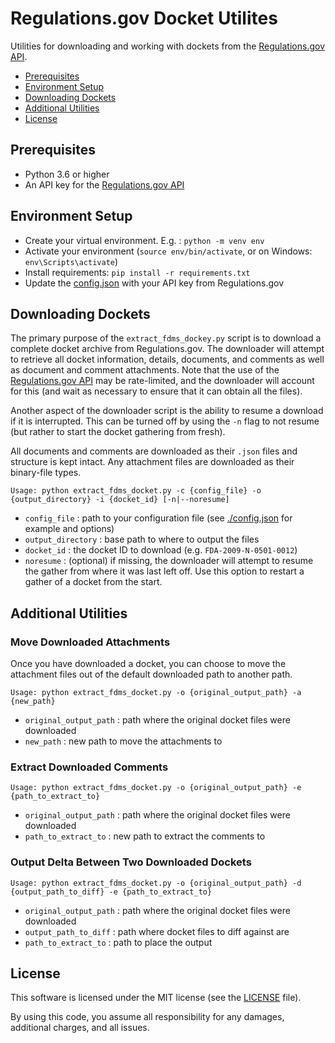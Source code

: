 # Regulations.gov Docket Utilites

Utilities for downloading and working with dockets from the [Regulations.gov API](https://open.gsa.gov/api/regulationsgov/).

-   [Prerequisites](#Prerequisites)
-   [Environment Setup](#Environment-Setup)
-   [Downloading Dockets](#Downloading-Dockets)
-   [Additional Utilities](#Additional-Utilities)
-   [License](#License)

## Prerequisites

-   Python 3.6 or higher
-   An API key for the [Regulations.gov API](https://open.gsa.gov/api/regulationsgov/)

## Environment Setup

-   Create your virtual environment. E.g. : `python -m venv env`
-   Activate your environment (`source env/bin/activate`, or on Windows: `env\Scripts\activate`)
-   Install requirements: `pip install -r requirements.txt`
-   Update the [config.json](./config.json) with your API key from Regulations.gov

## Downloading Dockets

The primary purpose of the `extract_fdms_dockey.py` script is to download a complete docket archive from Regulations.gov. The downloader will attempt to retrieve all docket information, details, documents, and comments as well as document and comment attachments. Note that the use of the [Regulations.gov API](https://open.gsa.gov/api/regulationsgov/) may be rate-limited, and the downloader will account for this (and wait as necessary to ensure that it can obtain all the files).

Another aspect of the downloader script is the ability to resume a download if it is interrupted. This can be turned off by using the `-n` flag to not resume (but rather to start the docket gathering from fresh).

All documents and comments are downloaded as their `.json` files and structure is kept intact. Any attachment files are downloaded as their binary-file types.

```
Usage: python extract_fdms_docket.py -c {config_file} -o {output_directory} -i {docket_id} [-n|--noresume]
```

-   `config_file` : path to your configuration file (see [./config.json](./config.json) for example and options)
-   `output_directory` : base path to where to output the files
-   `docket_id` : the docket ID to download (e.g. `FDA-2009-N-0501-0012`)
-   `noresume` : (optional) if missing, the downloader will attempt to resume the gather from where it was last left off. Use this option to restart a gather of a docket from the start.

## Additional Utilities

### Move Downloaded Attachments

Once you have downloaded a docket, you can choose to move the attachment files out of the default downloaded path to another path.

```
Usage: python extract_fdms_docket.py -o {original_output_path} -a {new_path}
```

-   `original_output_path` : path where the original docket files were downloaded
-   `new_path` : new path to move the attachments to

### Extract Downloaded Comments

```
Usage: python extract_fdms_docket.py -o {original_output_path} -e {path_to_extract_to}
```

-   `original_output_path` : path where the original docket files were downloaded
-   `path_to_extract_to` : new path to extract the comments to

### Output Delta Between Two Downloaded Dockets

```
Usage: python extract_fdms_docket.py -o {original_output_path} -d {output_path_to_diff} -e {path_to_extract_to}
```

-   `original_output_path` : path where the original docket files were downloaded
-   `output_path_to_diff` : path where docket files to diff against are
-   `path_to_extract_to` : path to place the output

## License

This software is licensed under the MIT license (see the [LICENSE](./LICENSE) file).

By using this code, you assume all responsibility for any damages, additional charges, and all issues.
